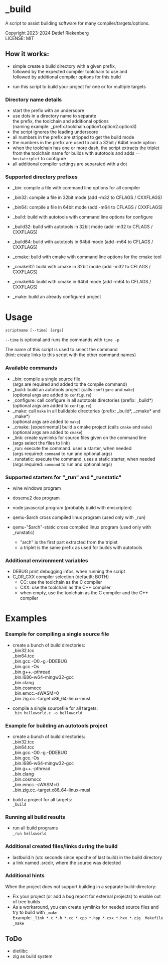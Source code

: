 
# _build
 A script to assist building software for many compiler/targets/options.  
 
 Copyright 2023-2024 Detlef Riekenberg  
 LICENSE: MIT


## How it works:
 * simple create a build directory with a given prefix,  
   followed by the expected compiler toolchain to use and  
   followed by additional compiler options for this build  

 * run this script to build your project for one or for multiple targets


### Directory name details
 * start the prefix with an underscore
 * use dots in a directory name to separate  
   the prefix, the toolchain and additional options  
   (naming example: _prefix.toolchain.option1.option2.option3)
 * the script ignores the leading underscore
 * all numbers in the prefix are stripped to get the build mode
 * the numbers in the prefix are used to add a 32bit / 64bit mode option
 * when the toolchain has one or more dash, the script extracts the triplet  
   from the toolchain name for builds with autotools and adds `--host=triplet` to configure
 * all additional compiler settings are separated with a dot


### Supported directory prefixes
 * _bin:       compile a file with command line options for all compiler
 * _bin32:     compile a file in 32bit mode (add -m32 to CFLAGS / CXXFLAGS)
 * _bin64:     compile a file in 64bit mode (add -m64 to CFLAGS / CXXFLAGS)

 * _build:     build with autotools with command line options for configure
 * _build32:   build with autotools in 32bit mode (add -m32 to CFLAGS / CXXFLAGS)
 * _build64:   build with autotools in 64bit mode (add -m64 to CFLAGS / CXXFLAGS)

 * _cmake:     build with cmake with command line options for the cmake tool
 * _cmake32:   build with cmake in 32bit mode (add -m32 to CFLAGS / CXXFLAGS)
 * _cmake64:   build with cmake in 64bit mode (add -m64 to CFLAGS / CXXFLAGS)

 * _make:       build an already configured project



# Usage
 `scriptname [--time] [args]`  

 `--time`     is optional and runs the commands with `time -p`  

 The name of this script is used to select the command  
 (hint: create links to this script with the other command names)  


### Available commands  
 * _bin:       compile a single source file  
               (args are required and added to the compile command)
 * _build:     build an autotools project (calls `configure` and `make`)  
               (optional args are added to `configure`)
 * _configure: call configure in all autotools directories (prefix: _build*)  
               (optional args are added to `configure`)
 * _make:      call `make` in all buildable directories (prefix: _build*, _cmake* and _make*)  
               (optional args are added to `make`)
 * _cmake:     [experimental] build a cmake project (calls `cmake` and `make`)  
               (optional args are added to `cmake`)
 * _link:      create symlinks for source files given on the command line  
               (args select the files to link)
 * _run:       execute the command. uses a starter, when needed  
               (args required: `command` to run and optional args)
 * _runstatic: execute the command. uses a static starter, when needed  
               (args required: `command` to run and optional args)


### Supported starters for "_run" and "_runstatic"
 * wine                windows program
 * dosemu2             dos program
 * node                javascript program (probably build with emscripten)
 * qemu-$arch          cross compiled linux program (used only with _run)
 * qemu-"$arch"-static cross compiled linux program (used only with _runstatic)

   * "arch" is the first part extracted from the triplet
   * a triplet is the same prefix as used for builds with autotools


### Additional environment variables
 * DEBUG     print debugging infos, when running the script  
 * C_OR_CXX  compiler selection (defautlt: BOTH)  
   * CC: use the toolchain as the C compiler  
   * CXX: use the toolchain as the C++ compiler  
   * when empty, use the toolchain as the C compiler and the C++ compiler  



# Examples
### Example for compiling a single source file
 * create a bunch of build directories:  
   _bin32.tcc  
   _bin64.tcc  
   _bin.gcc.-O0.-g.-DDEBUG  
   _bin.gcc.-Os  
   _bin.g++.-pthread  
   _bin.i686-w64-mingw32-gcc  
   _bin.clang  
   _bin.cosmocc  
   _bin.emcc.-sWASM=0  
   _bin.zig.cc.-target.x86_64-linux-musl  

 * compile a single sourcefile for all targets:  
   `_bin helloworld.c -o helloworld`  


### Example for building an autotools project
 * create a bunch of build directories:  
   _bin32.tcc  
   _bin64.tcc  
   _bin.gcc.-O0.-g.-DDEBUG  
   _bin.gcc.-Os  
   _bin.i686-w64-mingw32-gcc  
   _bin.g++.-pthread  
   _bin.clang  
   _bin.cosmocc  
   _bin.emcc.-sWASM=0  
   _bin.zig.cc.-target.x86_64-linux-musl  

 * build a project for all targets:  
   `_build`  


### Running all build results
 * run all build programs  
   `_run helloworld`  


### Additional created files/links during the build
 * lastbuild.h (utc seconds since epoche of last build) in the build directory
 * a link named .srcdir, where the source was detected


### Additional hints
When the project does not support building in a separate build-directory:  

 * Fix your project (or add a bug report for external projects) to enable out of tree builds  
 * As a workaround, you can create symlinks for needed source files and try to build with `_make`  
   Example: 
   `_link *.c *.h *.cc *.cpp *.hpp *.cxx *.hxx *.zig  Makefile`
   `_make`



## ToDo
 * dietlibc
 * zig as build system
